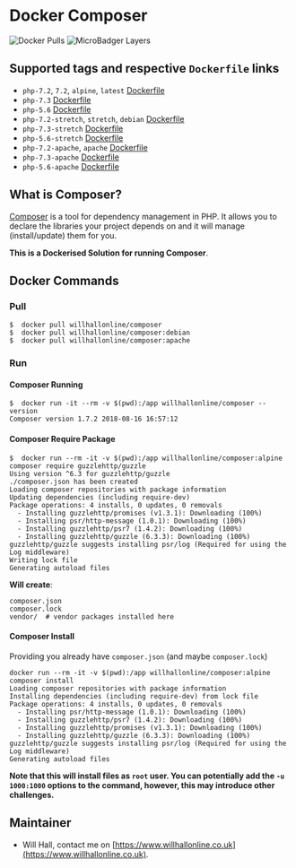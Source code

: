 # Docker Composer

![Docker Pulls](https://img.shields.io/docker/pulls/willhallonline/composer.svg) ![MicroBadger Layers](https://img.shields.io/microbadger/layers/willhallonline/composer/alpine.svg)

## Supported tags and respective ```Dockerfile``` links
* ```php-7.2```, ```7.2```, ```alpine```, ```latest``` [Dockerfile](https://github.com/willhallonline/docker-composer/blob/master/php72/alpine/Dockerfile)
* ```php-7.3``` [Dockerfile](https://github.com/willhallonline/docker-composer/blob/master/php73/alpine/Dockerfile)
* ```php-5.6``` [Dockerfile](https://github.com/willhallonline/docker-composer/blob/master/php56/alpine/Dockerfile)
* ```php-7.2-stretch```, ```stretch```, ```debian``` [Dockerfile](https://github.com/willhallonline/docker-composer/blob/master/php72/stretch/Dockerfile)
* ```php-7.3-stretch``` [Dockerfile](https://github.com/willhallonline/docker-composer/blob/master/php73/stretch/Dockerfile)
* ```php-5.6-stretch``` [Dockerfile](https://github.com/willhallonline/docker-composer/blob/master/php56/stretch/Dockerfile)
* ```php-7.2-apache```, ```apache``` [Dockerfile](https://github.com/willhallonline/docker-composer/blob/master/php72/apache/Dockerfile)
* ```php-7.3-apache``` [Dockerfile](https://github.com/willhallonline/docker-composer/blob/master/php73/apache/Dockerfile)
* ```php-5.6-apache``` [Dockerfile](https://github.com/willhallonline/docker-composer/blob/master/php72/apache/Dockerfile)

## What is Composer?

[Composer](https://getcomposer.org) is a tool for dependency management in PHP. It allows you to declare the libraries your project depends on and it will manage (install/update) them for you.

**This is a Dockerised Solution for running Composer**.

## Docker Commands

### Pull

```
$  docker pull willhallonline/composer
$  docker pull willhallonline/composer:debian
$  docker pull willhallonline/composer:apache
```

### Run

#### Composer Running

```
$  docker run -it --rm -v $(pwd):/app willhallonline/composer --version
Composer version 1.7.2 2018-08-16 16:57:12
```

#### Composer Require Package

```
$  docker run --rm -it -v $(pwd):/app willhallonline/composer:alpine composer require guzzlehttp/guzzle
Using version ^6.3 for guzzlehttp/guzzle
./composer.json has been created
Loading composer repositories with package information
Updating dependencies (including require-dev)
Package operations: 4 installs, 0 updates, 0 removals
  - Installing guzzlehttp/promises (v1.3.1): Downloading (100%)         
  - Installing psr/http-message (1.0.1): Downloading (100%)         
  - Installing guzzlehttp/psr7 (1.4.2): Downloading (100%)         
  - Installing guzzlehttp/guzzle (6.3.3): Downloading (100%)         
guzzlehttp/guzzle suggests installing psr/log (Required for using the Log middleware)
Writing lock file
Generating autoload files
```

**Will create**:

```
composer.json
composer.lock
vendor/  # vendor packages installed here
```

#### Composer Install

Providing you already have ```composer.json``` (and maybe ```composer.lock```)

```
docker run --rm -it -v $(pwd):/app willhallonline/composer:alpine composer install
Loading composer repositories with package information
Installing dependencies (including require-dev) from lock file
Package operations: 4 installs, 0 updates, 0 removals
  - Installing psr/http-message (1.0.1): Downloading (100%)         
  - Installing guzzlehttp/psr7 (1.4.2): Downloading (100%)         
  - Installing guzzlehttp/promises (v1.3.1): Downloading (100%)         
  - Installing guzzlehttp/guzzle (6.3.3): Downloading (100%)         
guzzlehttp/guzzle suggests installing psr/log (Required for using the Log middleware)
Generating autoload files
```

**Note that this will install files as ```root``` user. You can potentially add the ```-u 1000:1000``` options to the command, however, this may introduce other challenges.** 

## Maintainer

* Will Hall, contact me on [https://www.willhallonline.co.uk](https://www.willhallonline.co.uk).